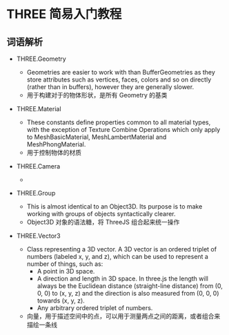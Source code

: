# THREE 简易入门教程

## 词语解析

- THREE.Geometry

  - Geometries are easier to work with than BufferGeometries as they store attributes such as vertices, faces, colors and so on directly (rather than in buffers), however they are generally slower.
  - 用于构建对于的物体形状，是所有 Geometry 的基类

- THREE.Material

  - These constants define properties common to all material types, with the exception of Texture Combine Operations which only apply to MeshBasicMaterial, MeshLambertMaterial and MeshPhongMaterial.
  - 用于控制物体的材质

- THREE.Camera

  -

- THREE.Group

  - This is almost identical to an Object3D. Its purpose is to make working with groups of objects syntactically clearer.
  - Object3D 对象的语法糖，将 ThreeJS 组合起来统一操作

- THREE.Vector3

  - Class representing a 3D vector. A 3D vector is an ordered triplet of numbers (labeled x, y, and z), which can be used to represent a number of things, such as:
    - A point in 3D space.
    - A direction and length in 3D space. In three.js the length will always be the Euclidean distance (straight-line distance) from (0, 0, 0) to (x, y, z) and the direction is also measured from (0, 0, 0) towards (x, y, z).
    - Any arbitrary ordered triplet of numbers.
  - 向量，用于描述空间中的点，可以用于测量两点之间的距离，或者组合来描绘一条线
